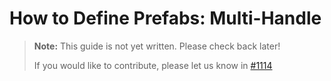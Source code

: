 # How to Define Prefabs: Multi-Handle

> **Note:** This guide is not yet written. Please check back later!
>
> If you would like to contribute, please let us know in [#1114]

[#1114]: https://github.com/amethyst/amethyst/issues/1114
